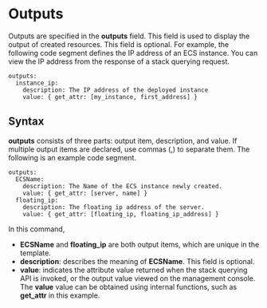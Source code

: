 # Outputs<a name="EN-US_TOPIC_0076468587"></a>

Outputs are specified in the  **outputs**  field. This field is used to display the output of created resources. This field is optional. For example, the following code segment defines the IP address of an ECS instance. You can view the IP address from the response of a stack querying request.

```
outputs:
  instance_ip:
    description: The IP address of the deployed instance
    value: { get_attr: [my_instance, first_address] }
```

## Syntax<a name="section1573744018549"></a>

**outputs**  consists of three parts: output item, description, and value. If multiple output items are declared, use commas \(,\) to separate them. The following is an example code segment.

```
outputs:  
  ECSName:  
    description: The Name of the ECS instance newly created. 
    value: { get_attr: [server, name] }
  floating_ip:  
    description: The floating ip address of the server.  
    value: { get_attr: [floating_ip, floating_ip_address] }
```

In this command,

-   **ECSName**  and  **floating\_ip**  are both output items, which are unique in the template.
-   **description**: describes the meaning of  **ECSName**. This field is optional.
-   **value**: indicates the attribute value returned when the stack querying API is invoked, or the output value viewed on the management console. The  **value**  value can be obtained using internal functions, such as  **get\_attr**  in this example.

